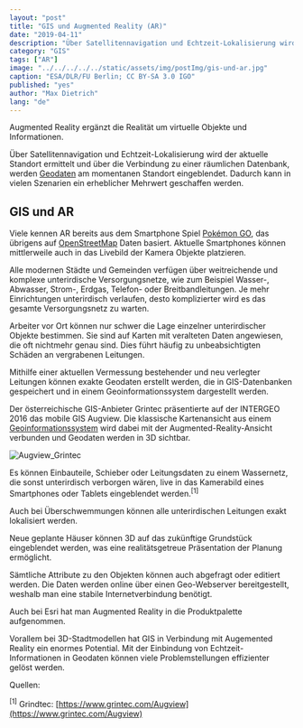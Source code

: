 ```yaml
---
layout: "post"
title: "GIS und Augmented Reality (AR)"
date: "2019-04-11"
description: "Über Satellitennavigation und Echtzeit-Lokalisierung wird der aktuelle Standort ermittelt und über die Verbindung zu einer räumlichen Datenbank, werden Geodaten am momentanen Standort eingeblendet"
category: "GIS"
tags: ["AR"]
image: "../../../../../static/assets/img/postImg/gis-und-ar.jpg"
caption: "ESA/DLR/FU Berlin; CC BY-SA 3.0 IGO"
published: "yes"
author: "Max Dietrich"
lang: "de"
---
```


Augmented Reality ergänzt die Realität um virtuelle Objekte und Informationen.

Über Satellitennavigation und Echtzeit-Lokalisierung wird der aktuelle Standort ermittelt und über die Verbindung zu einer räumlichen Datenbank, werden [Geodaten](/gis/was-sind-geodaten "Was sind Geodaten") am momentanen Standort eingeblendet. Dadurch kann in vielen Szenarien ein erheblicher Mehrwert geschaffen werden.

## [](#gis-und-ar)GIS und AR

Viele kennen AR bereits aus dem Smartphone Spiel [Pokémon GO](https://de.wikipedia.org/wiki/Pok%C3%A9mon_Go), das übrigens auf [OpenStreetMap](https://www.openstreetmap.org/) Daten basiert. Aktuelle Smartphones können mittlerweile auch in das Livebild der Kamera Objekte platzieren.

Alle modernen Städte und Gemeinden verfügen über weitreichende und komplexe unterirdische Versorgungsnetze, wie zum Beispiel Wasser-, Abwasser, Strom-, Erdgas, Telefon- oder Breitbandleitungen. Je mehr Einrichtungen unterirdisch verlaufen, desto komplizierter wird es das gesamte Versorgungsnetz zu warten.

Arbeiter vor Ort können nur schwer die Lage einzelner unterirdischer Objekte bestimmen. Sie sind auf Karten mit veralteten Daten angewiesen, die oft nichtmehr genau sind. Dies führt häufig zu unbeabsichtigten Schäden an vergrabenen Leitungen.

Mithilfe einer aktuellen Vermessung bestehender und neu verlegter Leitungen können exakte Geodaten erstellt werden, die in GIS-Datenbanken gespeichert und in einem Geoinformationssystem dargestellt werden.

Der österreichische GIS-Anbieter Grintec präsentierte auf der INTERGEO 2016 das mobile GIS Augview. Die klassische Kartenansicht aus einem [Geoinformationssystem](/gis/was-ist-gis "Was ist GIS?") wird dabei mit der Augmented-Reality-Ansicht verbunden und Geodaten werden in 3D sichtbar.

![Augview_Grintec](/static/dc422fa39aeec1f592fd8aadb609ae80/14c49/Still023_QUELLE_-Augview_Grintec.png "Augview_Grintec")

Es können Einbauteile, Schieber oder Leitungsdaten zu einem Wassernetz, die sonst unterirdisch verborgen wären, live in das Kamerabild eines Smartphones oder Tablets eingeblendet werden.<sup>[1]</sup>

Auch bei Überschwemmungen können alle unterirdischen Leitungen exakt lokalisiert werden.

Neue geplante Häuser können 3D auf das zukünftige Grundstück eingeblendet werden, was eine realitätsgetreue Präsentation der Planung ermöglicht.

Sämtliche Attribute zu den Objekten können auch abgefragt oder editiert werden. Die Daten werden online über einen Geo-Webserver bereitgestellt, weshalb man eine stabile Internetverbindung benötigt.

Auch bei Esri hat man Augmented Reality in die Produktpalette aufgenommen.

Vorallem bei 3D-Stadtmodellen hat GIS in Verbindung mit Augemented Reality ein enormes Potential. Mit der Einbindung von Echtzeit-Informationen in Geodaten können viele Problemstellungen effizienter gelöst werden.

Quellen:

<sup>[1]</sup> Grindtec: [https://www.grintec.com/Augview](https://www.grintec.com/Augview)